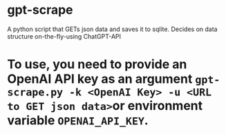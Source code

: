# gpt-scrape
A python script that GETs json data and saves it to sqlite. Decides on data structure on-the-fly-using ChatGPT-API
# To use, you need to provide an OpenAI API key as an argument ```gpt-scrape.py -k <OpenAI Key> -u <URL to GET json data>```or environment variable ```OPENAI_API_KEY```.
